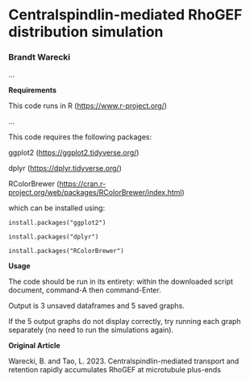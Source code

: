 # Centralspindlin-mediated RhoGEF distribution simulation

### Brandt Warecki

...

**Requirements**

This code runs in R (https://www.r-project.org/)

...

This code requires the following packages:

ggplot2 (https://ggplot2.tidyverse.org/)

dplyr (https://dplyr.tidyverse.org/)

RColorBrewer (https://cran.r-project.org/web/packages/RColorBrewer/index.html)

which can be installed using:

```
install.packages("ggplot2")

install.packages("dplyr")

install.packages("RColorBrewer")
```

**Usage**

The code should be run in its entirety: within the downloaded script document, command-A then command-Enter.

Output is 3 unsaved dataframes and 5 saved graphs.

If the 5 output graphs do not display correctly, try running each graph separately (no need to run the simulations again).

**Original Article**

Warecki, B. and Tao, L. 2023. Centralspindlin-mediated transport and retention rapidly accumulates RhoGEF at microtubule plus-ends
